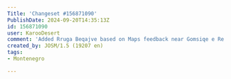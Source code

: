 ```yaml
---
Title: 'Changeset #156871090'
PublishDate: 2024-09-20T14:35:13Z
id: 156871090
user: KarooDesert
comment: 'Added Rruga Beqajve based on Maps feedback near Gomsiqe e Re #adt'
created_by: JOSM/1.5 (19207 en)
tags:
- Montenegro

---
```

